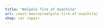 ```yaml
---
title: "Walpole Tire of Ouachita"
url: /west-monroe/walpole-tire-of-ouachita/
shop: car repair
---
```

